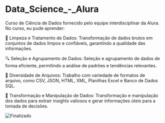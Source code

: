 # Data_Science_-_Alura
Curso de Ciência de Dados fornecido pelo equipe interdisciplinar da Alura. No curso, eu pude aprender:

🧹 Limpeza e Tratamento de Dados: Transformação de dados brutos em conjuntos de dados limpos e confiáveis, garantindo a qualidade das informações.

🔍 Seleção e Agrupamento de Dados: Seleção e agrupamento de dados de forma eficiente, permitindo a análise de padrões e tendências relevantes.

📂 Diversidade de Arquivos: Trabalho com variedade de formatos de arquivo, como CSV, JSON, HTML, XML, Planilhas Excel e Banco de Dados SQL.

🔀 Transformação e Manipulação de Dados: Transformação e manipulação dos dados para extrair insights valiosos e gerar informações úteis para a tomada de decisões.


![Finalizado](http://img.shields.io/static/v1?label=STATUS&message=FINALIZADO&color=GREEN&style=for-the-badge)
